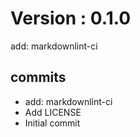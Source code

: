 # Version : 0.1.0

add: markdownlint-ci

## commits

* add: markdownlint-ci
* Add LICENSE
* Initial commit
